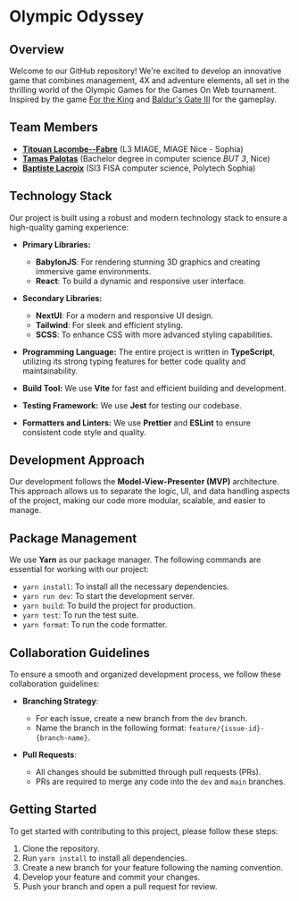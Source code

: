 # Olympic Odyssey

## Overview
Welcome to our GitHub repository! We're excited to develop an innovative game that combines management, 4X and adventure elements, all set in the thrilling world of the Olympic Games for the Games On Web tournament. Inspired by the game [For the King](https://store.steampowered.com/app/527230/For_The_King/) and [Baldur's Gate III](https://store.steampowered.com/app/1086940/Baldurs_Gate_3/) for the gameplay.

## Team Members
- **[Titouan Lacombe--Fabre](https://github.com/Tit0u4N)** (L3 MIAGE, MIAGE Nice - Sophia)
- **[Tamas Palotas](https://github.com/Shiyamii)** (Bachelor degree in computer science *BUT 3*, Nice)
- **[Baptiste Lacroix](https://github.com/BaptisteLacroix)** (SI3 FISA computer science, Polytech Sophia)

## Technology Stack
Our project is built using a robust and modern technology stack to ensure a high-quality gaming experience:

- **Primary Libraries:**
    - **BabylonJS**: For rendering stunning 3D graphics and creating immersive game environments.
    - **React**: To build a dynamic and responsive user interface.

- **Secondary Libraries:**
    - **NextUI**: For a modern and responsive UI design.
    - **Tailwind**: For sleek and efficient styling.
    - **SCSS**: To enhance CSS with more advanced styling capabilities.

- **Programming Language:** The entire project is written in **TypeScript**, utilizing its strong typing features for better code quality and maintainability.

- **Build Tool:** We use **Vite** for fast and efficient building and development.

- **Testing Framework:** We use **Jest** for testing our codebase.

- **Formatters and Linters:** We use **Prettier** and **ESLint** to ensure consistent code style and quality.

## Development Approach
Our development follows the **Model-View-Presenter (MVP)** architecture. This approach allows us to separate the logic, UI, and data handling aspects of the project, making our code more modular, scalable, and easier to manage.

## Package Management
We use **Yarn** as our package manager. The following commands are essential for working with our project:

- `yarn install`: To install all the necessary dependencies.
- `yarn run dev`: To start the development server.
- `yarn build`: To build the project for production.
- `yarn test`: To run the test suite.
- `yarn format`: To run the code formatter.

## Collaboration Guidelines
To ensure a smooth and organized development process, we follow these collaboration guidelines:

- **Branching Strategy**:
    - For each issue, create a new branch from the `dev` branch.
    - Name the branch in the following format: `feature/{issue-id}-{branch-name}`.

- **Pull Requests**:
    - All changes should be submitted through pull requests (PRs).
    - PRs are required to merge any code into the `dev` and `main` branches.

## Getting Started
To get started with contributing to this project, please follow these steps:

1. Clone the repository.
2. Run `yarn install` to install all dependencies.
3. Create a new branch for your feature following the naming convention.
4. Develop your feature and commit your changes.
5. Push your branch and open a pull request for review.
